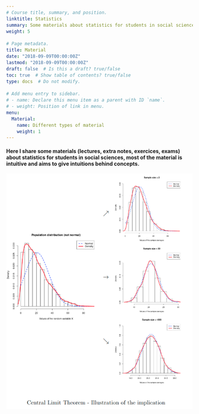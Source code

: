 ```yaml
---
# Course title, summary, and position.
linktitle: Statistics
summary: Some materials about statistics for students in social sciences
weight: 5

# Page metadata.
title: Material
date: "2018-09-09T00:00:00Z"
lastmod: "2018-09-09T00:00:00Z"
draft: false  # Is this a draft? true/false
toc: true  # Show table of contents? true/false
type: docs  # Do not modify.

# Add menu entry to sidebar.
# - name: Declare this menu item as a parent with ID `name`.
# - weight: Position of link in menu.
menu:
  Material:
    name: Different types of material
    weight: 1
---
```


#### Here I share some materials (lectures, extra notes, exercices, exams) about statistics for students in social sciences, most of the material is intuitive and aims to give intuitions behind concepts.




<div style="text-align: center;">

![CLT Illustration](./CLT_illustration.png)

</div>

